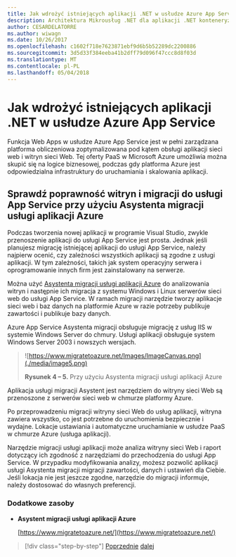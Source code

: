 ```yaml
---
title: Jak wdrożyć istniejących aplikacji .NET w usłudze Azure App Service
description: Architektura Mikrousług .NET dla aplikacji .NET konteneryzowanych | Jak wdrożyć istniejących aplikacji .NET w usłudze Azure App Service
author: CESARDELATORRE
ms.author: wiwagn
ms.date: 10/26/2017
ms.openlocfilehash: c1602f718e7623871ebf9d6b5b52289dc2200886
ms.sourcegitcommit: 3d5d33f384eeba41b2dff79d096f47ccc8d8f03d
ms.translationtype: MT
ms.contentlocale: pl-PL
ms.lasthandoff: 05/04/2018
---
```

# <a name="how-to-deploy-existing-net-apps-to-azure-app-service"></a>Jak wdrożyć istniejących aplikacji .NET w usłudze Azure App Service 

Funkcja Web Apps w usłudze Azure App Service jest w pełni zarządzana platforma obliczeniowa zoptymalizowana pod kątem obsługi aplikacji sieci web i witryn sieci Web. Tej oferty PaaS w Microsoft Azure umożliwia można skupić się na logice biznesowej, podczas gdy platforma Azure jest odpowiedzialna infrastruktury do uruchamiania i skalowania aplikacji.

## <a name="validate-sites-and-migrate-to-app-service-with-azure-app-service-migration-assistant"></a>Sprawdź poprawność witryn i migracji do usługi App Service przy użyciu Asystenta migracji usługi aplikacji Azure

Podczas tworzenia nowej aplikacji w programie Visual Studio, zwykle przenoszenie aplikacji do usługi App Service jest prosta. Jednak jeśli planujesz migrację istniejącej aplikacji do usługi App Service, należy najpierw ocenić, czy zależności wszystkich aplikacji są zgodne z usługi aplikacji. W tym zależności, takich jak system operacyjny serwera i oprogramowanie innych firm jest zainstalowany na serwerze.

Można użyć [Asystenta migracji usługi aplikacji Azure](https://www.migratetoazure.net/) do analizowania witryn i następnie ich migracja z systemu Windows i Linux serwerów sieci web do usługi App Service. W ramach migracji narzędzie tworzy aplikacje sieci web i baz danych na platformie Azure w razie potrzeby publikuje zawartości i publikuje bazy danych.

Azure App Service Asystenta migracji obsługuje migrację z usług IIS w systemie Windows Server do chmury. Usługi aplikacji obsługuje system Windows Server 2003 i nowszych wersjach.

> ![https://www.migratetoazure.net/Images/ImageCanvas.png](./media/image5.png)
>
> **Rysunek 4 – 5.** Przy użyciu Asystenta migracji usługi aplikacji Azure

Aplikacja usługi migracji Asystent jest narzędziem do witryny sieci Web są przenoszone z serwerów sieci web w chmurze platformy Azure.

Po przeprowadzeniu migracji witryny sieci Web do usług aplikacji, witryna zawiera wszystko, co jest potrzebne do uruchomienia bezpiecznie i wydajne. Lokacje ustawiania i automatyczne uruchamianie w usłudze PaaS w chmurze Azure (usługa aplikacji).

Narzędzie migracji usługi aplikacji może analiza witryny sieci Web i raport dotyczący ich zgodność z narzędziami do przechodzenia do usługi App Service. W przypadku modyfikowania analizy, możesz pozwolić aplikacji usługi Asystenta migracji migracji zawartości, danych i ustawień dla Ciebie. Jeśli lokacja nie jest jeszcze zgodne, narzędzie do migracji informuje, należy dostosować do własnych preferencji.

### <a name="additional-resources"></a>Dodatkowe zasoby

- **Asystent migracji usługi aplikacji Azure**

    [https://www.migratetoazure.net/](https://www.migratetoazure.net/)

>[!div class="step-by-step"]
[Poprzednie](what-about-cloud-optimized-applications.md)
[dalej](deploy-existing-net-apps-as-windows-containers.md)
